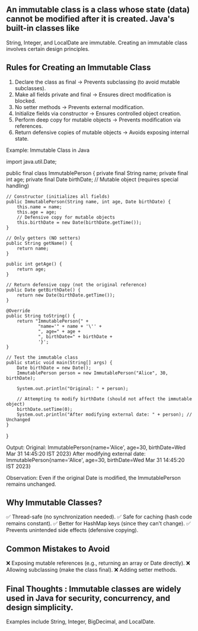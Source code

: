 ## An immutable class is a class whose state (data) cannot be modified after it is created. Java's built-in classes like 
   String, Integer, and LocalDate are immutable. Creating an immutable class involves certain design principles.

## Rules for Creating an Immutable Class

1. Declare the class as final → Prevents subclassing (to avoid mutable subclasses).
2. Make all fields private and final → Ensures direct modification is blocked.
3. No setter methods → Prevents external modification.
4. Initialize fields via constructor → Ensures controlled object creation.
5. Perform deep copy for mutable objects → Prevents modification via references.
6. Return defensive copies of mutable objects → Avoids exposing internal state.

Example: Immutable Class in Java

import java.util.Date;

public final class ImmutablePerson {
private final String name;
private final int age;
private final Date birthDate; // Mutable object (requires special handling)

    // Constructor (initializes all fields)
    public ImmutablePerson(String name, int age, Date birthDate) {
        this.name = name;
        this.age = age;
        // Defensive copy for mutable objects
        this.birthDate = new Date(birthDate.getTime());
    }

    // Only getters (NO setters)
    public String getName() {
        return name;
    }

    public int getAge() {
        return age;
    }

    // Return defensive copy (not the original reference)
    public Date getBirthDate() {
        return new Date(birthDate.getTime());
    }

    @Override
    public String toString() {
        return "ImmutablePerson{" +
                "name='" + name + '\'' +
                ", age=" + age +
                ", birthDate=" + birthDate +
                '}';
    }

    // Test the immutable class
    public static void main(String[] args) {
        Date birthDate = new Date();
        ImmutablePerson person = new ImmutablePerson("Alice", 30, birthDate);

        System.out.println("Original: " + person);

        // Attempting to modify birthDate (should not affect the immutable object)
        birthDate.setTime(0);
        System.out.println("After modifying external date: " + person); // Unchanged
    }
}

Output:
Original: ImmutablePerson{name='Alice', age=30, birthDate=Wed Mar 31 14:45:20 IST 2023}
After modifying external date: ImmutablePerson{name='Alice', age=30, birthDate=Wed Mar 31 14:45:20 IST 2023}

Observation: Even if the original Date is modified, the ImmutablePerson remains unchanged.

## Why Immutable Classes?

✅ Thread-safe (no synchronization needed).
✅ Safe for caching (hash code remains constant).
✅ Better for HashMap keys (since they can't change).
✅ Prevents unintended side effects (defensive copying).

## Common Mistakes to Avoid

❌ Exposing mutable references (e.g., returning an array or Date directly).
❌ Allowing subclassing (make the class final).
❌ Adding setter methods.

## Final Thoughts : Immutable classes are widely used in Java for security, concurrency, and design simplicity. 
   Examples include String, Integer, BigDecimal, and LocalDate.

